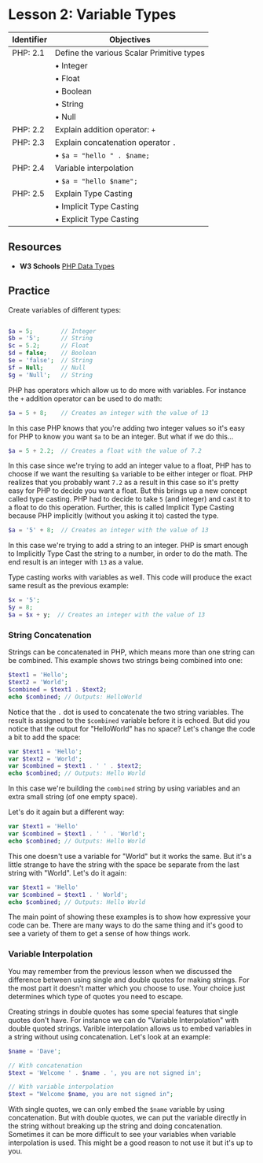 # Lesson 2: Variable Types

Identifier   | Objectives
-------------|------------
PHP: 2.1     | Define the various Scalar Primitive types
             | &bull; Integer
             | &bull; Float
             | &bull; Boolean
             | &bull; String  
             | &bull; Null
PHP: 2.2     | Explain addition operator: `+`
PHP: 2.3     | Explain concatenation operator `.`  
             | &bull; `$a = "hello " . $name;`
PHP: 2.4     | Variable interpolation
             | &bull; `$a = "hello $name";`
PHP: 2.5     | Explain Type Casting
             | &bull; Implicit Type Casting
             | &bull; Explicit Type Casting

## Resources
- __W3 Schools__ [PHP Data Types](http://www.w3schools.com/php/php_datatypes.asp)

## Practice

Create variables of different types:

```php

$a = 5;        // Integer
$b = '5';      // String
$c = 5.2;      // Float
$d = false;    // Boolean
$e = 'false';  // String
$f = Null;     // Null
$g = 'Null';   // String

```

PHP has operators which allow us to do more with variables. For instance the `+` addition operator can be used to do math:

```php
$a = 5 + 8;    // Creates an integer with the value of 13
```

In this case PHP knows that you're adding two integer values so it's easy for PHP to know you want `$a` to be an integer. But what if we do this...

```php
$a = 5 + 2.2;  // Creates a float with the value of 7.2
```

In this case since we're trying to add an integer value to a float, PHP has to choose if we want the resulting `$a` variable to be either integer or float. PHP realizes that you probably want `7.2` as a result in this case so it's pretty easy for PHP to decide you want a float. But this brings up a new concept called type casting. PHP had to decide to take `5` (and integer) and cast it to a float to do this operation. Further, this is called Implicit Type Casting because PHP implicitly (without you asking it to) casted the type.

```php
$a = '5' + 8;  // Creates an integer with the value of 13
```

In this case we're trying to add a string to an integer. PHP is smart enough to Implicitly Type Cast the string to a number, in order to do the math. The end result is an integer with `13` as a value.

Type casting works with variables as well. This code will produce the exact same result as the previous example:

```php
$x = '5';
$y = 8;
$a = $x + y;  // Creates an integer with the value of 13
```

### String Concatenation

Strings can be concatenated in PHP, which means more than one string can be combined. This example shows two strings being combined into one:

```php
$text1 = 'Hello';
$text2 = 'World';
$combined = $text1 . $text2;
echo $combined; // Outputs: HelloWorld
```

Notice that the `.` dot is used to concatenate the two string variables. The result is assigned to the `$combined` variable before it is echoed. But did you notice that the output for "HelloWorld" has no space? Let's change the code a bit to add the space:

```php
var $text1 = 'Hello';
var $text2 = 'World';
var $combined = $text1 . ' ' . $text2;
echo $combined; // Outputs: Hello World
```

In this case we're building the `combined` string by using variables and an extra small string (of one empty space).

Let's do it again but a different way:

```php
var $text1 = 'Hello'
var $combined = $text1 . ' ' . 'World';
echo $combined; // Outputs: Hello World
```

This one doesn't use a variable for "World" but it works the same. But it's a little strange to have the string with the space be separate from the last string with "World". Let's do it again:

```php
var $text1 = 'Hello'
var $combined = $text1 . ' World';
echo $combined; // Outputs: Hello World
```

The main point of showing these examples is to show how expressive your code can be. There are many ways to do the same thing and it's good to see a variety of them to get a sense of how things work.


### Variable Interpolation

You may remember from the previous lesson when we discussed the difference between using single and double quotes for making strings. For the most part it doesn't matter which you choose to use. Your choice just determines which type of quotes you need to escape.

Creating strings in double quotes has some special features that single quotes don't have. For instance we can do "Variable Interpolation" with double quoted strings. Varible interpolation allows us to embed variables in a string without using concatenation. Let's look at an example:

```php
$name = 'Dave';

// With concatenation
$text = 'Welcome ' . $name . ', you are not signed in';

// With variable interpolation
$text = "Welcome $name, you are not signed in";

```

With single quotes, we can only embed the `$name` variable by using concatenation. But with double quotes, we can put the variable directly in the string without breaking up the string and doing concatenation. Sometimes it can be more difficult to see your variables when variable interpolation is used. This might be a good reason to not use it but it's up to you.